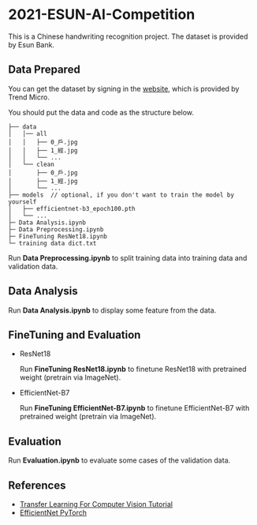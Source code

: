 # 2021-ESUN-AI-Competition

This is a Chinese handwriting recognition project. The dataset is provided by Esun Bank.

## Data Prepared

You can get the dataset by signing in the [website](https://tbrain.trendmicro.com.tw/Competitions/Details/14), which is provided by Trend Micro.

You should put the data and code as the structure below.

```
├── data
│   │── all
│   │   ├── 0_戶.jpg
│   │   ├── 1_經.jpg
│   │   └── ...
│   └── clean
│       ├── 0_戶.jpg
│       ├── 1_經.jpg
│       └── ...
├── models  // optional, if you don't want to train the model by yourself
│   ├── efficientnet-b3_epoch100.pth
│   └── ...
├─ Data Analysis.ipynb
├─ Data Preprocessing.ipynb
├─ FineTuning ResNet18.ipynb
└─ training data dict.txt
```
Run **Data Preprocessing.ipynb** to split training data into training data and validation data.

## Data Analysis

Run **Data Analysis.ipynb** to display some feature from the data.

## FineTuning and Evaluation

- ResNet18

  Run **FineTuning ResNet18.ipynb** to finetune ResNet18 with pretrained weight (pretrain via ImageNet).
  
- EfficientNet-B7

  Run **FineTuning EfficientNet-B7.ipynb** to finetune EfficientNet-B7 with pretrained weight (pretrain via ImageNet).

## Evaluation

Run **Evaluation.ipynb** to evaluate some cases of the validation data.

## References

- [Transfer Learning For Computer Vision Tutorial](https://pytorch.org/tutorials/beginner/transfer_learning_tutorial.html)
- [EfficientNet PyTorch](https://github.com/lukemelas/EfficientNet-PyTorch)
